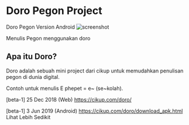 # Doro Pegon Project
Doro Pegon Version Android 
![screenshot](https://scontent-sin6-3.xx.fbcdn.net/v/t1.0-9/61627094_305995927009540_7509478836468187136_n.png?_nc_cat=104&ccb=2&_nc_sid=730e14&_nc_eui2=AeEDsLgZUgMYmWj2XgXXO3kUImSwA0ftbh8iZLADR-1uH5Xa9F0tIga7SBaSwNxbgGy2qK-Co7SXnhN_Gw6goUlP&_nc_ohc=Ud8jJRunRxQAX8HJO80&_nc_ht=scontent-sin6-3.xx&oh=eb3b78ef03d6f047e335869c2e34e966&oe=6045F278)
 
Menulis Pegon menggunakan doro

## Apa itu Doro?
Doro adalah sebuah mini project dari cikup untuk memudahkan penulisan pegon di dunia digital.

Contoh untuk menulis E phepet = e~ (se~kolah).

[beta-1] 25 Dec 2018 (Web)
https://cikup.com/doro/

[beta-1] 3 Jun 2019 (Android)
https://cikup.com/doro/download_apk.html Lihat Lebih Sedikit
